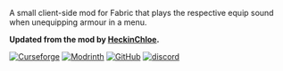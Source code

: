 A small client-side mod for Fabric that plays the respective equip sound when unequipping armour in a menu.

**Updated from the mod by [HeckinChloe](https://www.curseforge.com/members/heckinchloe/projects).**

[![Curseforge](https://badges.penpow.dev/badges/available/curseforge/cozy-minimal.svg)](https://curseforge.com/minecraft/mc-mods/armour-sound-tweak-updated) [![Modrinth](https://badges.penpow.dev/badges/available/modrinth/cozy-minimal.svg)](https://modrinth.com/mod/armour-sound-tweak-updated) [![GitHub](https://badges.penpow.dev/badges/available/github/cozy-minimal.svg)](https://github.com/yourlocalfinancialadvisor/ArmourSoundTweakUpdated) [![discord](https://badges.penpow.dev/badges/social/discord-singular/cozy-minimal.svg)](https://discord.gg/TyfPRCrJ9E)
